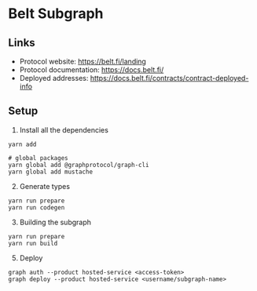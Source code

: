 # Belt Subgraph

## Links

- Protocol website: https://belt.fi/landing
- Protocol documentation: https://docs.belt.fi/
- Deployed addresses: https://docs.belt.fi/contracts/contract-deployed-info

## Setup

1. Install all the dependencies

```
yarn add

# global packages
yarn global add @graphprotocol/graph-cli
yarn global add mustache
```

2. Generate types

```
yarn run prepare
yarn run codegen
```

3. Building the subgraph

```
yarn run prepare
yarn run build
```

5. Deploy

```
graph auth --product hosted-service <access-token>
graph deploy --product hosted-service <username/subgraph-name>
```
